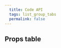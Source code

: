 ```yaml
---
  title: Code API
  tags: list_group_tabs
  permalink: false
---
```


## Props table

<esds-data-table headers='{{ componentProps.listGroup.headers | dump }}' rows='{{ componentProps.listGroup.rows | dump }}'>
